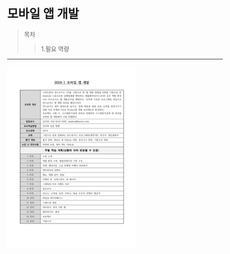 모바일 앱 개발
==============
>목차
>  >1.필요 역량
>  >  
>  >  >
- - -
<img src="mobilAppReport.jpg.jpg" width="60%" alt="report"></img>
